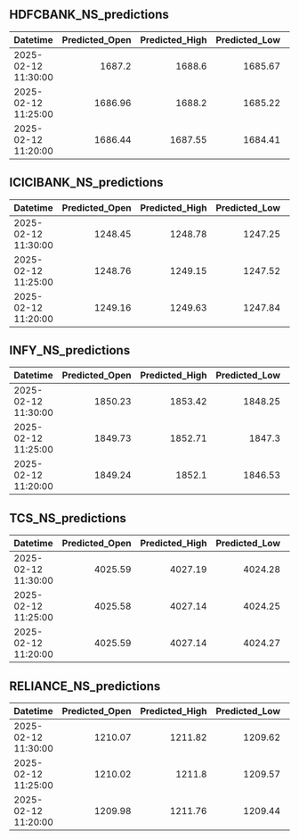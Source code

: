 ## HDFCBANK_NS_predictions
| Datetime            |   Predicted_Open |   Predicted_High |   Predicted_Low |   Predicted_Close |   Predicted_Volume |
|:--------------------|-----------------:|-----------------:|----------------:|------------------:|-------------------:|
| 2025-02-12 11:30:00 |          1687.2  |          1688.6  |         1685.67 |           1687.9  |            85282   |
| 2025-02-12 11:25:00 |          1686.96 |          1688.2  |         1685.22 |           1687.56 |            91125.3 |
| 2025-02-12 11:20:00 |          1686.44 |          1687.55 |         1684.41 |           1686.94 |            99611.7 |

## ICICIBANK_NS_predictions
| Datetime            |   Predicted_Open |   Predicted_High |   Predicted_Low |   Predicted_Close |   Predicted_Volume |
|:--------------------|-----------------:|-----------------:|----------------:|------------------:|-------------------:|
| 2025-02-12 11:30:00 |          1248.45 |          1248.78 |         1247.25 |           1248.35 |            69941.3 |
| 2025-02-12 11:25:00 |          1248.76 |          1249.15 |         1247.52 |           1248.72 |            72135.5 |
| 2025-02-12 11:20:00 |          1249.16 |          1249.63 |         1247.84 |           1249.17 |            78853.1 |

## INFY_NS_predictions
| Datetime            |   Predicted_Open |   Predicted_High |   Predicted_Low |   Predicted_Close |   Predicted_Volume |
|:--------------------|-----------------:|-----------------:|----------------:|------------------:|-------------------:|
| 2025-02-12 11:30:00 |          1850.23 |          1853.42 |         1848.25 |           1848.2  |            50178.5 |
| 2025-02-12 11:25:00 |          1849.73 |          1852.71 |         1847.3  |           1847.05 |            64328.2 |
| 2025-02-12 11:20:00 |          1849.24 |          1852.1  |         1846.53 |           1846.2  |            80259.3 |

## TCS_NS_predictions
| Datetime            |   Predicted_Open |   Predicted_High |   Predicted_Low |   Predicted_Close |   Predicted_Volume |
|:--------------------|-----------------:|-----------------:|----------------:|------------------:|-------------------:|
| 2025-02-12 11:30:00 |          4025.59 |          4027.19 |         4024.28 |           4028.97 |            30684.7 |
| 2025-02-12 11:25:00 |          4025.58 |          4027.14 |         4024.25 |           4029.01 |            31042.9 |
| 2025-02-12 11:20:00 |          4025.59 |          4027.14 |         4024.27 |           4029.04 |            31252.6 |

## RELIANCE_NS_predictions
| Datetime            |   Predicted_Open |   Predicted_High |   Predicted_Low |   Predicted_Close |   Predicted_Volume |
|:--------------------|-----------------:|-----------------:|----------------:|------------------:|-------------------:|
| 2025-02-12 11:30:00 |          1210.07 |          1211.82 |         1209.62 |           1210.17 |            95429.9 |
| 2025-02-12 11:25:00 |          1210.02 |          1211.8  |         1209.57 |           1210.12 |            95844.1 |
| 2025-02-12 11:20:00 |          1209.98 |          1211.76 |         1209.44 |           1210.09 |            98257.5 |

